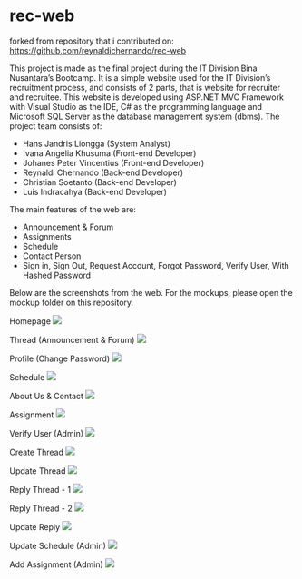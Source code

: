 # rec-web

forked from repository that i contributed on:
https://github.com/reynaldichernando/rec-web

This project is made as the final project during the IT Division Bina Nusantara’s Bootcamp. It is a simple website used for the IT Division’s recruitment process, and consists of 2 parts, that is website for recruiter and recruitee. This website is developed using ASP.NET MVC Framework with Visual Studio as the IDE, C# as the programming  language and Microsoft SQL Server as the database management system (dbms). The project team consists of:
- Hans Jandris Liongga (System Analyst)
- Ivana Angelia Khusuma (Front-end Developer)
- Johanes Peter Vincentius (Front-end Developer)
- Reynaldi Chernando (Back-end Developer)
- Christian Soetanto (Back-end Developer)
- Luis Indracahya (Back-end Developer)

The main features of the web are:
- Announcement & Forum
- Assignments
- Schedule
- Contact Person
- Sign in, Sign Out, Request Account, Forgot Password, Verify User, With Hashed Password

Below are the screenshots from the web. For the mockups, please open the mockup folder on this repository.

Homepage
![](https://github.com/reynaldichernando/rec-web/blob/master/screenshots/1.png?raw=true)

Thread (Announcement & Forum)
![](https://github.com/reynaldichernando/rec-web/blob/master/screenshots/2.png?raw=true)

Profile (Change Password)
![](https://github.com/reynaldichernando/rec-web/blob/master/screenshots/3.png?raw=true)

Schedule
![](https://github.com/reynaldichernando/rec-web/blob/master/screenshots/8.png?raw=true)

About Us & Contact
![](https://github.com/reynaldichernando/rec-web/blob/master/screenshots/4.png?raw=true)

Assignment
![](https://github.com/reynaldichernando/rec-web/blob/master/screenshots/5.png?raw=true)

Verify User (Admin)
![](https://github.com/reynaldichernando/rec-web/blob/master/screenshots/6.png?raw=true)

Create Thread
![](https://github.com/reynaldichernando/rec-web/blob/master/screenshots/9.png?raw=true)

Update Thread
![](https://github.com/reynaldichernando/rec-web/blob/master/screenshots/10.png?raw=true)

Reply Thread - 1
![](https://github.com/reynaldichernando/rec-web/blob/master/screenshots/13.png?raw=true)

Reply Thread - 2
![](https://github.com/reynaldichernando/rec-web/blob/master/screenshots/11.png?raw=true)

Update Reply
![](https://github.com/reynaldichernando/rec-web/blob/master/screenshots/12.png?raw=true)

Update Schedule (Admin)
![](https://github.com/reynaldichernando/rec-web/blob/master/screenshots/7.png?raw=true)

Add Assignment (Admin)
![](https://github.com/reynaldichernando/rec-web/blob/master/screenshots/14.png?raw=true)

